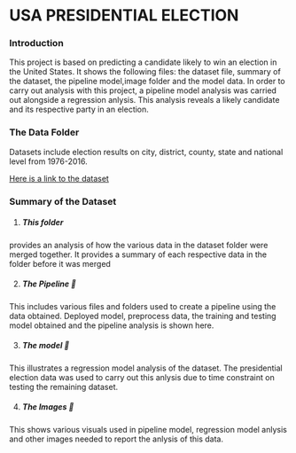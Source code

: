 
# USA PRESIDENTIAL ELECTION
### Introduction 
This project is based on predicting a candidate likely to win an election in the United States. It shows the following files: the dataset file, summary of the dataset, the pipeline model,image folder and the model data. In order to carry out analysis with this project, a pipeline model analysis was carried out alongside a regression anlysis. This analysis reveals a likely candidate and its respective party in an election.

### The Data Folder

Datasets include election results on city, district, county, state and national level from 1976-2016.

[Here is a link to the dataset](https://www.kaggle.com/tunguz/us-elections-dataset)

### Summary of the Dataset

 1.   ##### This folder 
provides an analysis of how the various data in the dataset folder were merged together. It provides a summary of each respective data in the folder before it was merged

 2.    ##### The Pipeline 📁 
 This includes various files and folders used to create a pipeline using the data obtained. Deployed model, preprocess data, the training and testing model obtained and the pipeline analysis is shown here.

 3.    ##### The model 📁 
 This illustrates a regression model analysis of the dataset. The presidential election data was used to carry out this anlysis due to time constraint on testing the remaining dataset.

 4.   ##### The Images 📁 
This shows various visuals used in pipeline model, regression model anlysis and other images needed to report the anlysis of this data.
